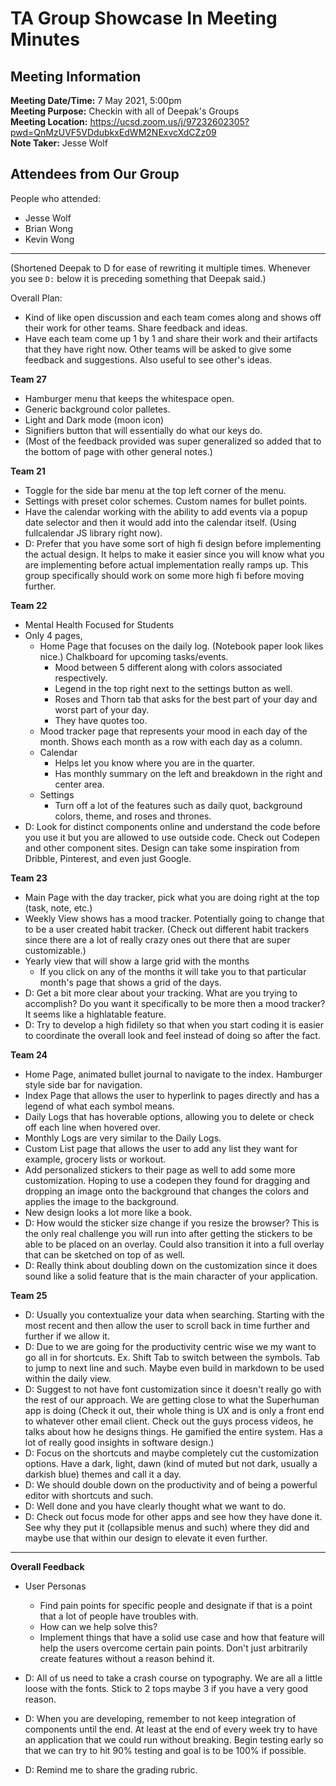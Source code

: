 # TA Group Showcase In Meeting Minutes
## Meeting Information
**Meeting Date/Time:** 7 May 2021, 5:00pm  
**Meeting Purpose:** Checkin with all of Deepak's Groups  
**Meeting Location:** https://ucsd.zoom.us/j/97232602305?pwd=QnMzUVF5VDdubkxEdWM2NExvcXdCZz09  
**Note Taker:** Jesse Wolf  

## Attendees from Our Group
People who attended:
- Jesse Wolf
- Brian Wong
- Kevin Wong

---

(Shortened Deepak to D for ease of rewriting it multiple times. Whenever you see `D:` below it is preceding something that Deepak said.)

Overall Plan:
- Kind of like open discussion and each team comes along and shows off their work for other teams. Share feedback and ideas.
- Have each team come up 1 by 1 and share their work and their artifacts that they have right now. Other teams will be asked to give some feedback and suggestions. Also useful to see other's ideas.


**Team 27**
- Hamburger menu that keeps the whitespace open. 
- Generic background color palletes.
- Light and Dark mode (moon icon) 
- Signifiers button that will essentially do what our keys do.
- (Most of the feedback provided was super generalized so added that to the bottom of page with other general notes.)

**Team 21**
- Toggle for the side bar menu at the top left corner of the menu. 
- Settings with preset color schemes. Custom names for bullet points. 
- Have the calendar working with the ability to add events via a popup date selector and then it would add into the calendar itself. (Using fullcalendar JS library right now).
- D: Prefer that you have some sort of high fi design before implementing the actual design. It helps to make it easier since you will know what you are implementing before actual implementation really ramps up. This group specifically should work on some more high fi before moving further. 

**Team 22**
- Mental Health Focused for Students
- Only 4 pages, 
  - Home Page that focuses on the daily log. (Notebook paper look likes nice.) Chalkboard for upcoming tasks/events.
    - Mood between 5 different along with colors associated respectively. 
    - Legend in the top right next to the settings button as well.
    - Roses and Thorn tab that asks for the best part of your day and worst part of your day. 
    - They have quotes too. 
  - Mood tracker page that represents your mood in each day of the month. Shows each month as a row with each day as a column.
  - Calendar 
    - Helps let you know where you are in the quarter.
    - Has monthly summary on the left and breakdown in the right and center area.
  - Settings
    - Turn off a lot of the features such as daily quot, background colors, theme, and roses and thrones.
- D: Look for distinct components online and understand the code before you use it but you are allowed to use outside code. Check out Codepen and other component sites. Design can take some inspiration from Dribble, Pinterest, and even just Google.


**Team 23**  
- Main Page with the day tracker, pick what you are doing right at the top (task, note, etc.)
- Weekly View shows has a mood tracker. Potentially going to change that to be a user created habit tracker. (Check out different habit trackers since there are a lot of really crazy ones out there that are super customizable.)
- Yearly view that will show a large grid with the months
  - If you click on any of the months it will take you to that particular month's page that shows a grid of the days. 
- D: Get a bit more clear about your tracking. What are you trying to accomplish? Do you want it specifically to be more then a mood tracker? It seems like a highlatable feature. 
- D: Try to develop a high fidilety so that when you start coding it is easier to coordinate the overall look and feel instead of doing so after the fact.


**Team 24**
- Home Page, animated bullet journal to navigate to the index. Hamburger style side bar for navigation. 
- Index Page that allows the user to hyperlink to pages directly and has a legend of what each symbol means.
- Daily Logs that has hoverable options, allowing you to delete or check off each line when hovered over. 
- Monthly Logs are very similar to the Daily Logs.
- Custom List page that allows the user to add any list they want for example, grocery lists or workout. 
- Add personalized stickers to their page as well to add some more customization. Hoping to use a codepen they found for dragging and dropping an image onto the background that changes the colors and applies the image to the background.
- New design looks a lot more like a book. 
- D: How would the sticker size change if you resize the browser? This is the only real challenge you will run into after getting the stickers to be able to be placed on an overlay. Could also transition it into a full overlay that can be sketched on top of as well. 
- D: Really think about doubling down on the customization since it does sound like a solid feature that is the main character of your application.


**Team 25** 
- D: Usually you contextualize your data when searching. Starting with the most recent and then allow the user to scroll back in time further and further if we allow it. 
- D: Due to we are going for the productivity centric wise we my want to go all in for shortcuts. Ex. Shift Tab to switch between the symbols. Tab to jump to next line and such. Maybe even build in markdown to be used within the daily view. 
- D: Suggest to not have font customization since it doesn't really go with the rest of our approach. We are getting close to what the Superhuman app is doing (Check it out, their whole thing is UX and is only a front end to whatever other email client. Check out the guys process videos, he talks about how he designs things. He gamified the entire system. Has a lot of really good insights in software design.) 
- D: Focus on the shortcuts and maybe completely cut the customization options. Have a dark, light, dawn (kind of muted but not dark, usually a darkish blue) themes and call it a day. 
- D: We should double down on the productivity and of being a powerful editor with shortcuts and such.
- D: Well done and you have clearly thought what we want to do. 
- D: Check out focus mode for other apps and see how they have done it. See why they put it (collapsible menus and such) where they did and maybe use that within our design to elevate it even further. 

--- 

**Overall Feedback**
- User Personas
  - Find pain points for specific people and designate if that is a point that a lot of people have troubles with. 
  - How can we help solve this? 
  - Implement things that have a solid use case and how that feature will help the users overcome certain pain points. Don't just arbitrarily create features without a reason behind it.

- D: All of us need to take a crash course on typography. We are all a little loose with the fonts. Stick to 2 tops maybe 3 if you have a very good reason. 
- D: When you are developing, remember to not keep integration of components until the end. At least at the end of every week try to have an application that we could run without breaking. Begin testing early so that we can try to hit 90% testing and goal is to be 100% if possible.
- D: Remind me to share the grading rubric.